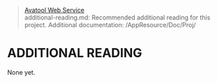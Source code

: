 > [Avatool Web Service](https://github.com/spectrum-health-systems/avatool-web-service)<br>
> additional-reading.md: Recommended additional reading for this project.
> Additional documentation: /AppResource/Doc/Proj/

# ADDITIONAL READING

None yet.